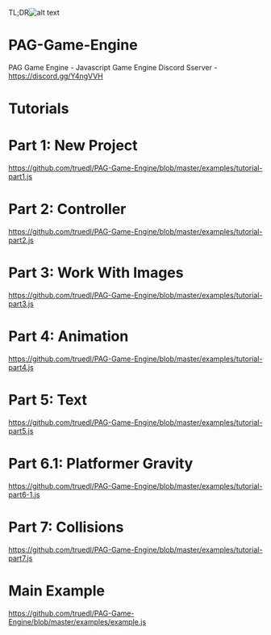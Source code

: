 TL;DR![alt text](https://raw.githubusercontent.com/truedl/truedl-images/master/logo.png)

# PAG-Game-Engine
PAG Game Engine - Javascript Game Engine
Discord Sserver - https://discord.gg/Y4ngVVH

# Tutorials
# Part 1: New Project
https://github.com/truedl/PAG-Game-Engine/blob/master/examples/tutorial-part1.js

# Part 2: Controller
https://github.com/truedl/PAG-Game-Engine/blob/master/examples/tutorial-part2.js

# Part 3: Work With Images
https://github.com/truedl/PAG-Game-Engine/blob/master/examples/tutorial-part3.js

# Part 4: Animation
https://github.com/truedl/PAG-Game-Engine/blob/master/examples/tutorial-part4.js

# Part 5: Text
https://github.com/truedl/PAG-Game-Engine/blob/master/examples/tutorial-part5.js

# Part 6.1: Platformer Gravity
https://github.com/truedl/PAG-Game-Engine/blob/master/examples/tutorial-part6-1.js

# Part 7: Collisions
https://github.com/truedl/PAG-Game-Engine/blob/master/examples/tutorial-part7.js

# Main Example
https://github.com/truedl/PAG-Game-Engine/blob/master/examples/example.js
